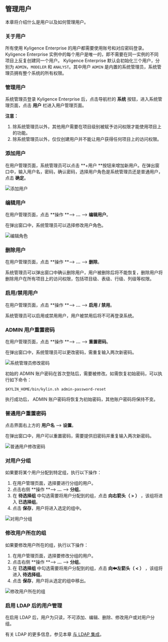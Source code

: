 ## 管理用户

本章将介绍什么是用户以及如何管理用户。

### 关于用户

所有使用 Kyligence Enterprise 的用户都需要使用账号和对应密码登录。Kyligence Enterprise 实例中的每个用户是唯一的，即不需要在同一实例的不同项目上反复创建同一个用户。
Kyligence Enterprise 默认会初始化三个用户，分别为 `ADMIN`，`MODELER` 和 `ANALYST`。其中用户 `ADMIN` 是内置的系统管理员，系统管理员拥有整个系统的所有权限。

### 管理用户

系统管理员登录 Kyligence Enterprise 后，点击导航栏的 **系统** 按钮，进入系统管理页面，点击 **用户** 栏进入用户管理页面。

**注意：**

1. 除系统管理员以外，其他用户需要在项目级别被赋予访问权限才能使用项目上的功能。
2. 除系统管理员以外，仅仅创建用户并不能让用户获得任何项目上的访问权限。

### 添加用户

在用户管理页面，系统管理员可以点击 **+用户 **按钮来增加新用户。在弹出窗口中，输入用户名，密码，确认密码，选择用户角色是系统管理员还是普通用户，点击 **确定**。

![添加用户](images/users/user_w2.png)

### 编辑用户

在用户管理页面，点击 **操作 **--> **...** --> **编辑用户**。

在弹出窗口中，系统管理员可以选择修改用户角色。

![编辑角色](images/users/user_w3.png)

### 删除用户

在用户管理页面，点击 **操作 **--> **...** --> **删除**。

系统管理员可以弹出窗口中确认删除用户，用户被删除后将不能恢复，删除用户将删除用户在所有项目上的访问权限，包括项目级、表级、行级、列级等权限。

### 启用/禁用用户

在用户管理页面，点击 **操作 **--> **...** --> **启用 / 禁用**。

系统管理员可以启用或禁用用户，用户被禁用后将不可再登录系统。


### ADMIN 用户重置密码

在用户管理页面，点击 **操作 **--> **...** --> **重置密码**。

在弹出窗口中，系统管理员可以更改密码，需重复输入两次新密码。

![系统管理员修改密码](images/users/user_w4.png)

初始的 ADMIN 账户密码在首次登陆后，需要被修改。如需恢复初始密码，可以执行如下命令：

```
$KYLIN_HOME/bin/kylin.sh admin-password-reset
```

执行成功后， ADMIN 账户密码将恢复为初始密码，其他账户密码将保持不变。

### 普通用户重置密码

点击界面右上方的 **用户名** --> **设置**。

在弹出窗口中，用户可以重置密码，需要提供旧密码并重复输入两次新密码。

![普通用户修改密码](images/users/user_w5.png)

### 对用户分组

如果要将某个用户分配到特定组，执行以下操作：

1. 在用户管理页面，选择要进行分组的用户。
2. 点击右侧 **操作 **--> **...** --> **分组**。
3. 在 **待选择组** 中勾选需要将用户分配到的组，点击 **向右箭头（ > ）** ，该组将进入 **已选择组**。
4. 点击 **保存**，用户将进入选定的组中。

![对用户分组](images/users/user_w6.png)



### 修改用户所在的组

如果要修改用户所在的组，执行以下操作：

1. 在用户管理页面，选择要修改分组的用户。
2. 点击右侧 **操作 **--> **...** --> **分组**。
3. 在 **已选择组** 中勾选需要将用户分配到的组，点击 **向⬅左箭头（ < ）** ，该组将进入 **待选择组**。
4. 点击 **保存**，用户将从选定的组中移出。

![修改用户所在的组](images/users/user_w7.png)



### 启用 LDAP 后的用户管理

在启用 LDAP 后，用户为只读，不可添加、编辑、删除、修改用户或对用户分组。

有关 LDAP 的更多信息，参见本章 [与 LDAP 集成](ldap.cn.md)。

